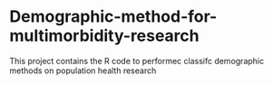 # Demographic-method-for-multimorbidity-research
This project contains the R code to performec classifc demographic methods on population health research
